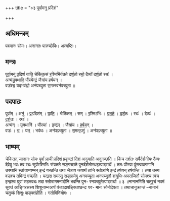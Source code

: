 +++
title = "०३ पूर्वामनु प्रदिशं"

+++
## अधिमन्त्रम्
पवमानः सोमः। अनानतः पारुच्छेपिः। अत्यष्टिः।

## मन्त्रः
पूर्वा॒मनु॑ प्र॒दिशं॑ याति॒ चेकि॑त॒त्सं र॒श्मिभि॑र्यतते दर्श॒तो रथो॒ दैव्यो॑ दर्श॒तो रथः॑ ।  
अग्म॑न्नु॒क्थानि॒ पौंस्येन्द्रं॒ जैत्रा॑य हर्षयन् ।  
वज्र॑श्च॒ यद्भव॑थो॒ अन॑पच्युता स॒मत्स्वन॑पच्युता ॥

## पदपाठः
पूर्वा॑म् । अनु॑ । प्र॒ऽदिश॑म् । या॒ति॒ । चेकि॑तत् । सम् । र॒श्मिऽभिः॑ । य॒त॒ते॒ । द॒र्श॒तः । रथः॑ । दैव्यः॑ । द॒र्श॒तः । रथः॑ ।  
अग्म॑न् । उ॒क्थानि॑ । पौंस्या॑ । इन्द्र॑म् । जैत्रा॑य । ह॒र्ष॒य॒न् ।  
वज्रः॑ । च॒ । यत् । भव॑थः । अन॑पऽच्युता । स॒मत्ऽसु॑ । अन॑पऽच्युता ॥

## भाष्यम्
चेकितत् जानानः सोमः पूर्वां प्राचीं प्रदिशं प्रकृष्टां दिशं अनुयाति अनुगच्छति । किंच दर्शतः सर्वैर्दर्शनीयः दैव्यः देवेषु भवः तव रथः सूर्यरश्मिभिः संयतते सङ्गच्छते पुनर्दर्शतोरथइत्यादरार्थे । ततः पौंस्या पुंस्त्वावगमानि उक्थानि स्तोत्राण्यग्मन् इन्द्रं गच्छन्ति तथा जैत्राय जयार्थं तानि स्तोत्राणि इन्द्रं हर्षयन् हर्षयन्ति । तथा तस्य वज्रश्च तमिन्द्रं गच्छति । यद्यदा समत्सु सङ्ग्रामेषु अनपच्युता अनपच्युतौ शत्रुभिः अपराजितौ सोमश्च त्वंच इन्द्रश्च युवां सहभवथः तदा स्तोत्रागमनादीनि भवन्ति पुन- रनपच्युतेत्यादरार्था ॥ ३ ॥नानानमिति चतुरृचं नवमं सूक्तं आङ्गिरसस्य शिशुनाम्नआर्षं पंचपदापङ्क्तिश्छन्दः पव- मानः सोमोदेवता । तथाचानुक्रान्तं –नानानं चतुष्कं शिशुः पाङ्क्तंहीति । गतोविनियोगः ।